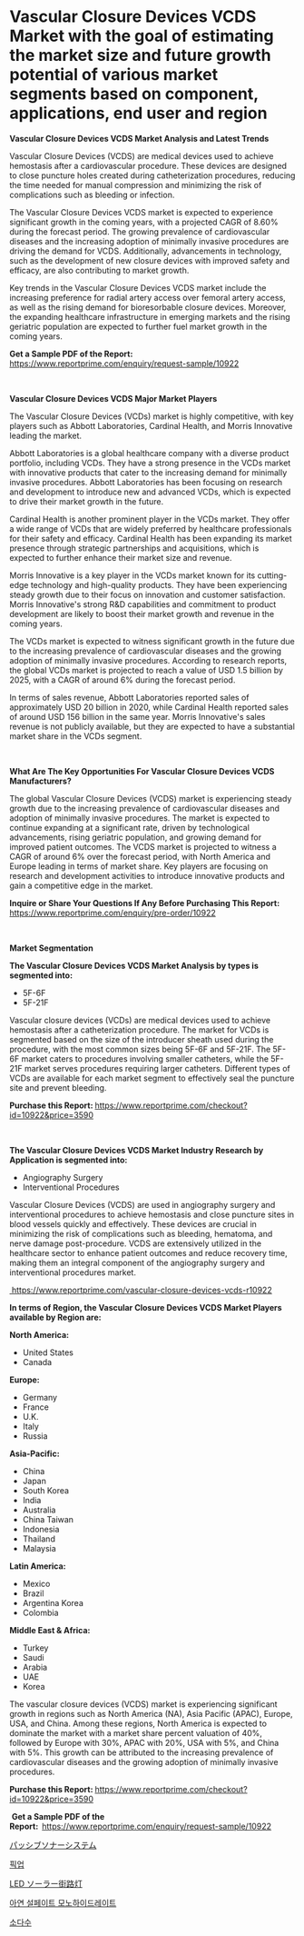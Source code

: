 <p><h1>Vascular Closure Devices VCDS Market with the goal of estimating the market size and future growth potential of various market segments based on component, applications, end user and region</h1></p><p><strong>Vascular Closure Devices VCDS Market Analysis and Latest Trends</strong></p>
<p><p>Vascular Closure Devices (VCDS) are medical devices used to achieve hemostasis after a cardiovascular procedure. These devices are designed to close puncture holes created during catheterization procedures, reducing the time needed for manual compression and minimizing the risk of complications such as bleeding or infection.</p><p>The Vascular Closure Devices VCDS market is expected to experience significant growth in the coming years, with a projected CAGR of 8.60% during the forecast period. The growing prevalence of cardiovascular diseases and the increasing adoption of minimally invasive procedures are driving the demand for VCDS. Additionally, advancements in technology, such as the development of new closure devices with improved safety and efficacy, are also contributing to market growth.</p><p>Key trends in the Vascular Closure Devices VCDS market include the increasing preference for radial artery access over femoral artery access, as well as the rising demand for bioresorbable closure devices. Moreover, the expanding healthcare infrastructure in emerging markets and the rising geriatric population are expected to further fuel market growth in the coming years.</p></p>
<p><strong>Get a Sample PDF of the Report:&nbsp;</strong> <a href="https://www.reportprime.com/enquiry/request-sample/10922">https://www.reportprime.com/enquiry/request-sample/10922</a></p>
<p>&nbsp;</p>
<p><strong>Vascular Closure Devices VCDS Major Market Players</strong></p>
<p><p>The Vascular Closure Devices (VCDs) market is highly competitive, with key players such as Abbott Laboratories, Cardinal Health, and Morris Innovative leading the market. </p><p>Abbott Laboratories is a global healthcare company with a diverse product portfolio, including VCDs. They have a strong presence in the VCDs market with innovative products that cater to the increasing demand for minimally invasive procedures. Abbott Laboratories has been focusing on research and development to introduce new and advanced VCDs, which is expected to drive their market growth in the future.</p><p>Cardinal Health is another prominent player in the VCDs market. They offer a wide range of VCDs that are widely preferred by healthcare professionals for their safety and efficacy. Cardinal Health has been expanding its market presence through strategic partnerships and acquisitions, which is expected to further enhance their market size and revenue.</p><p>Morris Innovative is a key player in the VCDs market known for its cutting-edge technology and high-quality products. They have been experiencing steady growth due to their focus on innovation and customer satisfaction. Morris Innovative's strong R&D capabilities and commitment to product development are likely to boost their market growth and revenue in the coming years.</p><p>The VCDs market is expected to witness significant growth in the future due to the increasing prevalence of cardiovascular diseases and the growing adoption of minimally invasive procedures. According to research reports, the global VCDs market is projected to reach a value of USD 1.5 billion by 2025, with a CAGR of around 6% during the forecast period.</p><p>In terms of sales revenue, Abbott Laboratories reported sales of approximately USD 20 billion in 2020, while Cardinal Health reported sales of around USD 156 billion in the same year. Morris Innovative's sales revenue is not publicly available, but they are expected to have a substantial market share in the VCDs segment.</p></p>
<p>&nbsp;</p>
<p><strong>What Are The Key Opportunities For Vascular Closure Devices VCDS Manufacturers?</strong></p>
<p><p>The global Vascular Closure Devices (VCDS) market is experiencing steady growth due to the increasing prevalence of cardiovascular diseases and adoption of minimally invasive procedures. The market is expected to continue expanding at a significant rate, driven by technological advancements, rising geriatric population, and growing demand for improved patient outcomes. The VCDS market is projected to witness a CAGR of around 6% over the forecast period, with North America and Europe leading in terms of market share. Key players are focusing on research and development activities to introduce innovative products and gain a competitive edge in the market.</p></p>
<p><strong>Inquire or Share Your Questions If Any Before Purchasing This Report:</strong> <a href="https://www.reportprime.com/enquiry/pre-order/10922">https://www.reportprime.com/enquiry/pre-order/10922</a></p>
<p>&nbsp;</p>
<p><strong>Market Segmentation</strong></p>
<p><strong>The Vascular Closure Devices VCDS Market Analysis by types is segmented into:</strong></p>
<p><ul><li>5F-6F</li><li>5F-21F</li></ul></p>
<p><p>Vascular closure devices (VCDs) are medical devices used to achieve hemostasis after a catheterization procedure. The market for VCDs is segmented based on the size of the introducer sheath used during the procedure, with the most common sizes being 5F-6F and 5F-21F. The 5F-6F market caters to procedures involving smaller catheters, while the 5F-21F market serves procedures requiring larger catheters. Different types of VCDs are available for each market segment to effectively seal the puncture site and prevent bleeding.</p></p>
<p><strong>Purchase this Report:&nbsp;</strong><a href="https://www.reportprime.com/checkout?id=10922&price=3590">https://www.reportprime.com/checkout?id=10922&price=3590</a></p>
<p>&nbsp;</p>
<p><strong>The Vascular Closure Devices VCDS Market Industry Research by Application is segmented into:</strong></p>
<p><ul><li>Angiography Surgery</li><li>Interventional Procedures</li></ul></p>
<p><p>Vascular Closure Devices (VCDS) are used in angiography surgery and interventional procedures to achieve hemostasis and close puncture sites in blood vessels quickly and effectively. These devices are crucial in minimizing the risk of complications such as bleeding, hematoma, and nerve damage post-procedure. VCDS are extensively utilized in the healthcare sector to enhance patient outcomes and reduce recovery time, making them an integral component of the angiography surgery and interventional procedures market.</p></p>
<p><a href="https://www.reportprime.com/vascular-closure-devices-vcds-r10922">&nbsp;https://www.reportprime.com/vascular-closure-devices-vcds-r10922</a></p>
<p><strong>In terms of Region, the Vascular Closure Devices VCDS Market Players available by Region are:</strong></p>
<p>
    <p> <strong> North America: </strong>
        <ul>
            <li>United States</li>
            <li>Canada</li>
        </ul>
        </p> 
    <p> <strong> Europe: </strong>
        <ul>
            <li>Germany</li>
            <li>France</li>
            <li>U.K.</li>
            <li>Italy</li>
            <li>Russia</li>
        </ul>
        </p> 
    <p> <strong> Asia-Pacific: </strong>
        <ul>
            <li>China</li>
            <li>Japan</li>
            <li>South Korea</li>
            <li>India</li>
            <li>Australia</li>
            <li>China Taiwan</li>
            <li>Indonesia</li>
            <li>Thailand</li>
            <li>Malaysia</li>
        </ul>
        </p> 
    <p> <strong> Latin America: </strong>
        <ul>
            <li>Mexico</li>
            <li>Brazil</li>
            <li>Argentina Korea</li>
            <li>Colombia</li>
        </ul>
        </p> 
    <p> <strong> Middle East & Africa: </strong>
        <ul>
            <li>Turkey</li>
            <li>Saudi</li>
            <li>Arabia</li>
            <li>UAE</li>
            <li>Korea</li>
        </ul>
    </p>
    </p>
<p><p>The vascular closure devices (VCDS) market is experiencing significant growth in regions such as North America (NA), Asia Pacific (APAC), Europe, USA, and China. Among these regions, North America is expected to dominate the market with a market share percent valuation of 40%, followed by Europe with 30%, APAC with 20%, USA with 5%, and China with 5%. This growth can be attributed to the increasing prevalence of cardiovascular diseases and the growing adoption of minimally invasive procedures.</p></p>
<p><strong>Purchase this Report: </strong><a href="https://www.reportprime.com/checkout?id=10922&price=3590">https://www.reportprime.com/checkout?id=10922&price=3590</a></p>
<p>&nbsp;<strong>Get a Sample PDF of the Report:&nbsp;&nbsp;</strong><a href="https://www.reportprime.com/enquiry/request-sample/10922">https://www.reportprime.com/enquiry/request-sample/10922</a></p>
<p><strong></strong></p>
<p><p><a href="https://github.com/CieloStamm/Market-Research-Report-List-1/blob/main/635565679956.md">パッシブソナーシステム</a></p><p><a href="https://github.com/shade463/Market-Research-Report-List-1/blob/main/834296274713.md">픽업</a></p><p><a href="https://medium.com/@bertramveum2023/led%E3%82%BD%E3%83%BC%E3%83%A9%E3%83%BC%E3%82%B9%E3%83%88%E3%83%AA%E3%83%BC%E3%83%88%E3%83%A9%E3%82%A4%E3%83%88%E5%B8%82%E5%A0%B4-%E3%82%BF%E3%82%A4%E3%83%97-%E3%82%A2%E3%83%97%E3%83%AA%E3%82%B1%E3%83%BC%E3%82%B7%E3%83%A7%E3%83%B3-%E5%9C%B0%E7%90%86%E3%81%AB%E3%82%88%E3%82%8B%E5%8C%85%E6%8B%AC%E7%9A%84%E8%A9%95%E4%BE%A1-dbec359a900b">LED ソーラー街路灯</a></p><p><a href="https://medium.com/@carolynurton5656/%EC%95%84%EC%97%B0-%ED%99%A9%EC%82%B0-%EB%AA%A8%EB%85%B8%EC%88%98%ED%99%94%EB%AC%BC-%EC%8B%9C%EC%9E%A5-%EA%B2%BD%EC%9F%81-%EB%B6%84%EC%84%9D-%EC%8B%9C%EC%9E%A5-%ED%8A%B8%EB%A0%8C%EB%93%9C-%EB%B0%8F-2031%EB%85%84%EA%B9%8C%EC%A7%80%EC%9D%98-%EC%98%88%EC%B8%A1-ab30f2a4ebf6">아연 설페이트 모노하이드레이트</a></p><p><a href="https://github.com/FelipeGrrady654556/Market-Research-Report-List-1/blob/main/458318974712.md">소다수</a></p></p>